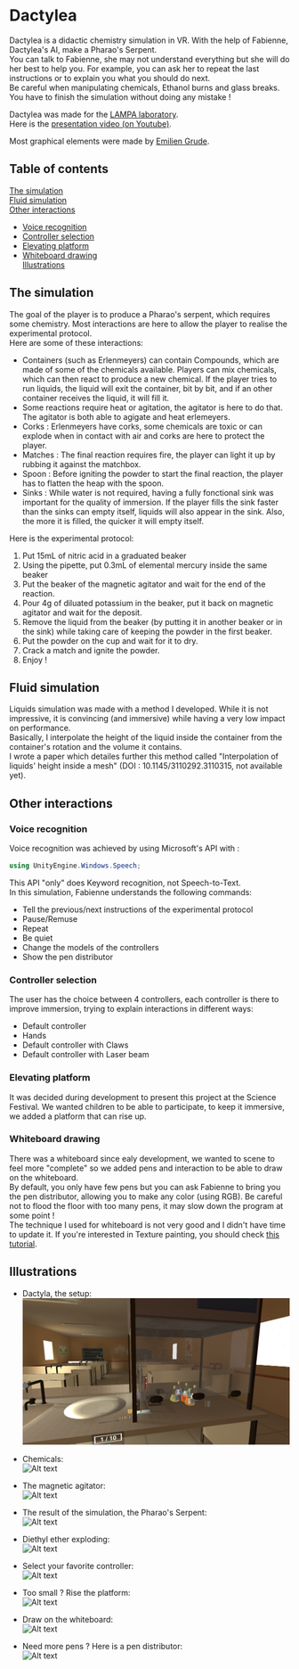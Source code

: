 # Dactylea

Dactylea is a didactic chemistry simulation in VR. With the help of Fabienne, Dactylea's AI, make a Pharao's Serpent.  
You can talk to Fabienne, she may not understand everything but she will do her best to help you. For example, you can ask her to repeat the last instructions or to explain you what you should do next.  
Be careful when manipulating chemicals, Ethanol burns and glass breaks. You have to finish the simulation without doing any mistake !  

Dactylea was made for the [LAMPA laboratory](http://lampa.ensam.eu/).  
Here is the [presentation video (on Youtube)](https://www.youtube.com/watch?v=ghqWI-w7M_k).  

Most graphical elements were made by [Emilien Grude](https://www.artstation.com/scraick).  

## Table of contents
[The simulation](#the-simulation)  
[Fluid simulation](#fluid-simulation)  
[Other interactions](#other-interactions)  
* [Voice recognition](#voice-recognition)  
* [Controller selection](#controller-selection)  
* [Elevating platform](#elevating-platform)  
* [Whiteboard drawing](#whiteboard-drawing)  
[Illustrations](#illustrations)  

## The simulation
The goal of the player is to produce a Pharao's serpent, which requires some chemistry. Most interactions are here to allow the player to realise the experimental protocol.  
Here are some of these interactions:  
* Containers (such as Erlenmeyers) can contain Compounds, which are made of some of the chemicals available. Players can mix chemicals, which can then react to produce a new chemical.
If the player tries to run liquids, the liquid will exit the container, bit by bit, and if an other container receives the liquid, it will fill it.  
* Some reactions require heat or agitation, the agitator is here to do that. The agitator is both able to agigate and heat erlemeyers.  
* Corks : Erlenmeyers have corks, some chemicals are toxic or can explode when in contact with air and corks are here to protect the player.  
* Matches : The final reaction requires fire, the player can light it up by rubbing it against the matchbox.  
* Spoon : Before igniting the powder to start the final reaction, the player has to flatten the heap with the spoon.  
* Sinks : While water is not required, having a fully fonctional sink was important for the quality of immersion. If the player fills the sink faster than the sinks can empty itself, liquids will also appear in the sink.
Also, the more it is filled, the quicker it will empty itself.  

Here is the experimental protocol:  
1) Put 15mL of nitric acid in a graduated beaker  
2) Using the pipette, put 0.3mL of elemental mercury inside the same beaker  
3) Put the beaker of the magnetic agitator and wait for the end of the reaction.  
4) Pour 4g of diluated potassium in the beaker, put it back on magnetic agitator and wait for the deposit.  
5) Remove the liquid from the beaker (by putting it in another beaker or in the sink) while taking care of keeping the powder in the first beaker.  
6) Put the powder on the cup and wait for it to dry.  
7) Crack a match and ignite the powder.  
8) Enjoy !  

## Fluid simulation
Liquids simulation was made with a method I developed. While it is not impressive, it is convincing (and immersive) while having a very low impact on performance.  
Basically, I interpolate the height of the liquid inside the container from the container's rotation and the volume it contains.  
I wrote a paper which detailes further this method called "Interpolation of liquids' height inside a mesh" (DOI : 10.1145/3110292.3110315, not available yet).  

## Other interactions
### Voice recognition
Voice recognition was achieved by using Microsoft's API with :
```csharp
using UnityEngine.Windows.Speech;
```
This API "only" does Keyword recognition, not Speech-to-Text.  
In this simulation, Fabienne understands the following commands:  
* Tell the previous/next instructions of the experimental protocol  
* Pause/Remuse  
* Repeat  
* Be quiet  
* Change the models of the controllers  
* Show the pen distributor  

### Controller selection
The user has the choice between 4 controllers, each controller is there to improve immersion, trying to explain interactions in different ways:  
* Default controller  
* Hands  
* Default controller with Claws  
* Default controller with Laser beam  

### Elevating platform
It was decided during development to present this project at the Science Festival. We wanted children to be able to participate, to keep it immersive, we added a platform that can rise up.  

### Whiteboard drawing
There was a whiteboard since ealy development, we wanted to scene to feel more "complete" so we added pens and interaction to be able to draw on the whiteboard.  
By default, you only have few pens but you can ask Fabienne to bring you the pen distributor, allowing you to make any color (using RGB). Be careful not to flood the floor with too many pens, it may slow down the program at some point !  
The technique I used for whiteboard is not very good and I didn't have time to update it. If you're interested  in Texture painting, you should check [this tutorial](http://codeartist.mx/tutorials/dynamic-texture-painting/).

## Illustrations

* Dactyla, the setup:  
![Alt text](Illustrations/Dactylea.png)

* Chemicals:  
![Alt text](Illustrations/Dactylea*compounds.png)

* The magnetic agitator:  
![Alt text](Illustrations/Dactylea*agitator.png)

* The result of the simulation, the Pharao's Serpent:  
![Alt text](Illustrations/Dactylea*Pharao_s_Serpent.png)

* Diethyl ether exploding:  
![Alt text](Illustrations/Dactylea*explosion.png)

* Select your favorite controller:  
![Alt text](Illustrations/Dactylea*controller_selector.png)

* Too small ? Rise the platform:  
![Alt text](Illustrations/Dactylea*elevating_platorm.png)

* Draw on the whiteboard:  
![Alt text](Illustrations/Dactylea*white_board.png)

* Need more pens ? Here is a pen distributor:  
![Alt text](Illustrations/Dactylea*pen_distributor.png)
